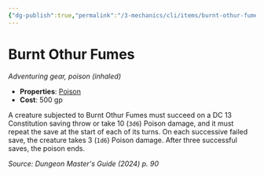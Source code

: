 ```yaml
---
{"dg-publish":true,"permalink":"/3-mechanics/cli/items/burnt-othur-fumes-xdmg/","tags":["ttrpg-cli/compendium/src/5e/xdmg","ttrpg-cli/item/gear/","ttrpg-cli/item/rarity/none"],"created":"2025-02-22T12:02:28.379-05:00","updated":"2025-02-26T17:46:14.243-05:00"}
---
```


# Burnt Othur Fumes
*Adventuring gear, poison (inhaled)*  


- **Properties**: [Poison](3-Mechanics/CLI/rules/item-properties.md#Poison)
- **Cost**: 500 gp

A creature subjected to Burnt Othur Fumes must succeed on a DC 13 Constitution saving throw or take 10 (`3d6`) Poison damage, and it must repeat the save at the start of each of its turns. On each successive failed save, the creature takes 3 (`1d6`) Poison damage. After three successful saves, the poison ends.

*Source: Dungeon Master's Guide (2024) p. 90*